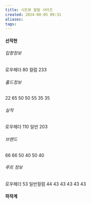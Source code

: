 ```yaml
---
title: 시트뷰 컬럼 사이즈
created: 2024-08-05 09:31
aliases: 
tags:
---
```


#### 선작현
###### 입항정보
로우헤더 80
컬럼 233

###### 홀드정보
22
65
50
50
55
35
35

###### 실적
로우헤더 110
일반 203

###### 브랜드
66
66
50
40
50
40

###### 루트 정보
로우헤더 53
일반컬럼
44
43
43
43
43
43


#### 하작계
###### 